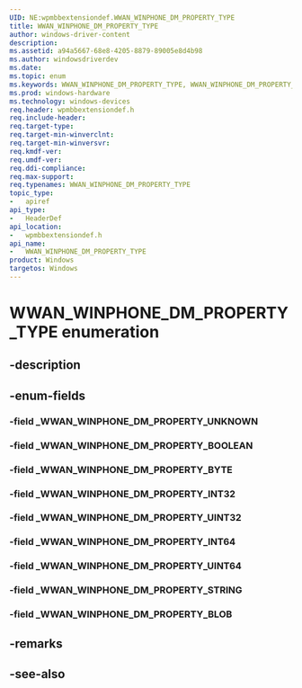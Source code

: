 ```yaml
---
UID: NE:wpmbbextensiondef.WWAN_WINPHONE_DM_PROPERTY_TYPE
title: WWAN_WINPHONE_DM_PROPERTY_TYPE
author: windows-driver-content
description: 
ms.assetid: a94a5667-68e8-4205-8879-89005e8d4b98
ms.author: windowsdriverdev
ms.date: 
ms.topic: enum
ms.keywords: WWAN_WINPHONE_DM_PROPERTY_TYPE, WWAN_WINPHONE_DM_PROPERTY_TYPE, 
ms.prod: windows-hardware
ms.technology: windows-devices
req.header: wpmbbextensiondef.h
req.include-header:
req.target-type:
req.target-min-winverclnt:
req.target-min-winversvr:
req.kmdf-ver:
req.umdf-ver:
req.ddi-compliance:
req.max-support:
req.typenames: WWAN_WINPHONE_DM_PROPERTY_TYPE
topic_type: 
-	apiref
api_type: 
-	HeaderDef
api_location: 
-	wpmbbextensiondef.h
api_name: 
-	WWAN_WINPHONE_DM_PROPERTY_TYPE
product: Windows
targetos: Windows
---
```


# WWAN_WINPHONE_DM_PROPERTY_TYPE enumeration

## -description



## -enum-fields

### -field _WWAN_WINPHONE_DM_PROPERTY_UNKNOWN 
### -field _WWAN_WINPHONE_DM_PROPERTY_BOOLEAN 
### -field _WWAN_WINPHONE_DM_PROPERTY_BYTE 
### -field _WWAN_WINPHONE_DM_PROPERTY_INT32 
### -field _WWAN_WINPHONE_DM_PROPERTY_UINT32 
### -field _WWAN_WINPHONE_DM_PROPERTY_INT64 
### -field _WWAN_WINPHONE_DM_PROPERTY_UINT64 
### -field _WWAN_WINPHONE_DM_PROPERTY_STRING 
### -field _WWAN_WINPHONE_DM_PROPERTY_BLOB 

## -remarks

## -see-also